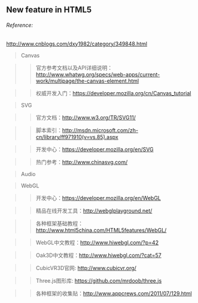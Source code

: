 
New feature in HTML5
-------------------

###### Reference:
http://www.cnblogs.com/dxy1982/category/349848.html



> Canvas 

>>官方参考文档以及API详细说明：http://www.whatwg.org/specs/web-apps/current-work/multipage/the-canvas-element.html

>>权威开发入门：https://developer.mozilla.org/cn/Canvas_tutorial

> SVG

>>官方文档：http://www.w3.org/TR/SVG11/

>>脚本索引：http://msdn.microsoft.com/zh-cn/library/ff971910(v=vs.85).aspx

>>开发中心：https://developer.mozilla.org/en/SVG

>>热门参考：http://www.chinasvg.com/

> Audio

> WebGL

>>开发中心：https://developer.mozilla.org/en/WebGL

>>精品在线开发工具：http://webglplayground.net/

>>各种框架基础教程：http://www.html5china.com/HTML5features/WebGL/

>>WebGL中文教程：http://www.hiwebgl.com/?p=42

>>Oak3D中文教程：http://www.hiwebgl.com/?cat=57

>>CubicVR3D官网: http://www.cubicvr.org/

>>Three.js图形库: https://github.com/mrdoob/three.js

>>各种框架的收集贴：http://www.appcrews.com/2011/07/129.html


